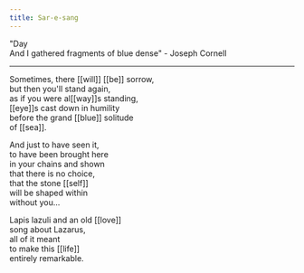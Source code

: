 ```yaml
---
title: Sar-e-sang
---
```


"Day  
And I gathered fragments of blue dense" - Joseph Cornell

---

Sometimes, there [[will]] [[be]] sorrow,  
but then you'll stand again,  
as if you were al[[way]]s standing,  
[[eye]]s cast down in humility  
before the grand [[blue]] solitude  
of [[sea]].  
  
And just to have seen it,  
to have been brought here  
in your chains and shown  
that there is no choice,  
that the stone [[self]]  
will be shaped within   
without you...  
  
Lapis lazuli and an old [[love]]  
song about Lazarus,   
all of it meant  
to make this [[life]]   
entirely remarkable.  